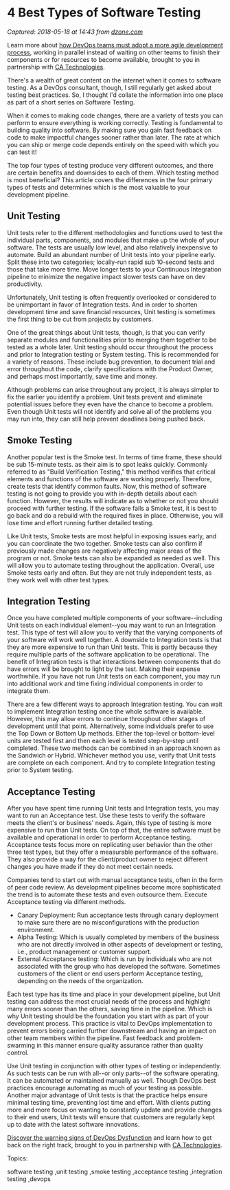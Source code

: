 # 4 Best Types of Software Testing

_Captured: 2018-05-18 at 14:43 from [dzone.com](https://dzone.com/articles/4-best-types-of-software-testing?edition=376324&utm_source=Zone%20Newsletter&utm_medium=email&utm_campaign=devops%202018-05-18)_

Learn more about [how DevOps teams must adopt a more agile development process](https://dzone.com/go?i=148024&u=https%3A%2F%2Fad.doubleclick.net%2Fddm%2Fclk%2F309721590%3B137110683%3Bb), working in parallel instead of waiting on other teams to finish their components or for resources to become available, brought to you in partnership with [CA Technologies](https://dzone.com/go?i=148024&u=https%3A%2F%2Fad.doubleclick.net%2Fddm%2Fclk%2F309721590%3B137110683%3Bb).

There's a wealth of great content on the internet when it comes to software testing. As a DevOps consultant, though, I still regularly get asked about testing best practices. So, I thought I'd collate the information into one place as part of a short series on Software Testing.

When it comes to making code changes, there are a variety of tests you can perform to ensure everything is working correctly. Testing is fundamental to building quality into software. By making sure you gain fast feedback on code to make impactful changes sooner rather than later. The rate at which you can ship or merge code depends entirely on the speed with which you can test it!

The top four types of testing produce very different outcomes, and there are certain benefits and downsides to each of them. Which testing method is most beneficial? This article covers the differences in the four primary types of tests and determines which is the most valuable to your development pipeline.

## Unit Testing

Unit tests refer to the different methodologies and functions used to test the individual parts, components, and modules that make up the whole of your software. The tests are usually low level, and also relatively inexpensive to automate. Build an abundant number of Unit tests into your pipeline early. Split these into two categories; locally-run rapid sub 10-second tests and those that take more time. Move longer tests to your Continuous Integration pipeline to minimize the negative impact slower tests can have on dev productivity.

Unfortunately, Unit testing is often frequently overlooked or considered to be unimportant in favor of Integration tests. And in order to shorten development time and save financial resources, Unit testing is sometimes the first thing to be cut from projects by customers.

One of the great things about Unit tests, though, is that you can verify separate modules and functionalities prior to merging them together to be tested as a whole later. Unit testing should occur throughout the process and prior to Integration testing or System testing. This is recommended for a variety of reasons. These include bug prevention, to document trial and error throughout the code, clarify specifications with the Product Owner, and perhaps most importantly, save time and money.

Although problems can arise throughout any project, it is always simpler to fix the earlier you identify a problem. Unit tests prevent and eliminate potential issues before they even have the chance to become a problem. Even though Unit tests will not identify and solve all of the problems you may run into, they can still help prevent deadlines being pushed back.

## Smoke Testing

Another popular test is the Smoke test. In terms of time frame, these should be sub 15-minute tests. as their aim is to spot leaks quickly. Commonly referred to as "Build Verification Testing," this method verifies that critical elements and functions of the software are working properly. Therefore, create tests that identify common faults. Now, this method of software testing is not going to provide you with in-depth details about each function. However, the results will indicate as to whether or not you should proceed with further testing. If the software fails a Smoke test, it is best to go back and do a rebuild with the required fixes in place. Otherwise, you will lose time and effort running further detailed testing.

Like Unit tests, Smoke tests are most helpful in exposing issues early, and you can coordinate the two together. Smoke tests can also confirm if previously made changes are negatively affecting major areas of the program or not. Smoke tests can also be expanded as needed as well. This will allow you to automate testing throughout the application. Overall, use Smoke tests early and often. But they are not truly independent tests, as they work well with other test types.

## Integration Testing

Once you have completed multiple components of your software--including Unit tests on each individual element--you may want to run an Integration test. This type of test will allow you to verify that the varying components of your software will work well together. A downside to Integration tests is that they are more expensive to run than Unit tests. This is partly because they require multiple parts of the software application to be operational. The benefit of Integration tests is that interactions between components that do have errors will be brought to light by the test. Making their expense worthwhile. If you have not run Unit tests on each component, you may run into additional work and time fixing individual components in order to integrate them.

There are a few different ways to approach Integration testing. You can wait to implement Integration testing once the whole software is available. However, this may allow errors to continue throughout other stages of development until that point. Alternatively, some individuals prefer to use the Top Down or Bottom Up methods. Either the top-level or bottom-level units are tested first and then each level is tested step-by-step until completed. These two methods can be combined in an approach known as the Sandwich or Hybrid. Whichever method you use, verify that Unit tests are complete on each component. And try to complete Integration testing prior to System testing.

## Acceptance Testing

After you have spent time running Unit tests and Integration tests, you may want to run an Acceptance test. Use these tests to verify the software meets the client's or business' needs. Again, this type of testing is more expensive to run than Unit tests. On top of that, the entire software must be available and operational in order to perform Acceptance testing. Acceptance tests focus more on replicating user behavior than the other three test types, but they offer a measurable performance of the software. They also provide a way for the client/product owner to reject different changes you have made if they do not meet certain needs.

Companies tend to start out with manual acceptance tests, often in the form of peer code review. As development pipelines become more sophisticated the trend is to automate these tests and even outsource them. Execute Acceptance testing via different methods.

  * Canary Deployment: Run acceptance tests through canary deployment to make sure there are no misconfigurations with the production environment.
  * Alpha Testing: Which is usually completed by members of the business who are not directly involved in other aspects of development or testing, i.e., product management or customer support.
  * External Acceptance testing: Which is run by individuals who are not associated with the group who has developed the software. Sometimes customers of the client or end users perform Acceptance testing, depending on the needs of the organization.

Each test type has its time and place in your development pipeline, but Unit testing can address the most crucial needs of the process and highlight many errors sooner than the others, saving time in the pipeline. Which is why Unit testing should be the foundation you start with as part of your development process. This practice is vital to DevOps implementation to prevent errors being carried further downstream and having an impact on other team members within the pipeline. Fast feedback and problem-swarming in this manner ensure quality assurance rather than quality control.

Use Unit testing in conjunction with other types of testing or independently. As such tests can be run with all--or only parts--of the software operating. It can be automated or maintained manually as well. Though DevOps best practices encourage automating as much of your testing as possible. Another major advantage of Unit tests is that the practice helps ensure minimal testing time, preventing lost time and effort. With clients putting more and more focus on wanting to constantly update and provide changes to their end users, Unit tests will ensure that customers are regularly kept up to date with the latest software innovations.

[Discover the warning signs of DevOps Dysfunction](https://dzone.com/go?i=148025&u=https%3A%2F%2Fad.doubleclick.net%2Fddm%2Fclk%2F309721589%3B137110681%3Bh) and learn how to get back on the right track, brought to you in partnership with [CA Technologies](https://dzone.com/go?i=148025&u=https%3A%2F%2Fad.doubleclick.net%2Fddm%2Fclk%2F309721589%3B137110681%3Bh).

Topics:

software testing ,unit testing ,smoke testing ,acceptance testing ,integration testing ,devops
